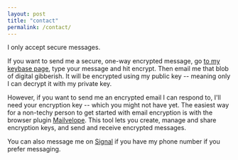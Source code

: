 ```yaml
---
layout: post
title: "contact"
permalink: /contact/
---
```


I only accept secure messages.

If you want to send me a secure, one-way encrypted message, go [to my
keybase page](https://keybase.io/encrypt#jakekara), type your message and
hit encrypt. Then email me that blob of digital gibberish. It will be
encrypted using my public key -- meaning only I can decrypt it with my
private key.

However, if you want to send me an encrypted email I can respond to, I'll
need your encryption key -- which you might not have yet. The easiest way
for a non-techy person to get started with email encryption is with the browser plugin
[Mailvelope](https://www.mailvelope.com/en). This tool lets you create,
manage and share encryption keys, and send and receive encrypted messages.

You can also message me on [Signal](https://signal.org/download/) if you
have my phone number if you prefer messaging.

